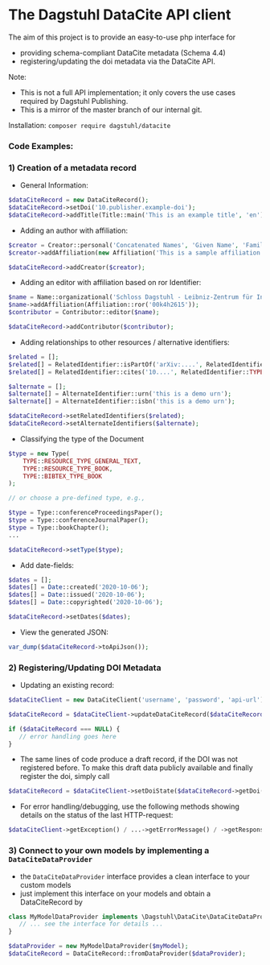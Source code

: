 # The Dagstuhl DataCite API client

The aim of this project is to provide an easy-to-use php interface for 
- providing schema-compliant DataCite metadata (Schema 4.4)
- registering/updating the doi metadata via the DataCite API.

Note:
- This is not a full API implementation; it only covers the use cases required by Dagstuhl Publishing.
- This is a mirror of the master branch of our internal git.

Installation: `composer require dagstuhl/datacite`

### Code Examples:

### 1) Creation of a metadata record 

- General Information:
```php
$dataCiteRecord = new DataCiteRecord();
$dataCiteRecord->setDoi('10.publisher.example-doi');
$dataCiteRecord->addTitle(Title::main('This is an example title', 'en'));
```
- Adding an author with affiliation:
```php
$creator = Creator::personal('Concatenated Names', 'Given Name', 'Family Name');
$creator->addAffiliation(new Affiliation('This is a sample affiliation'));

$dataCiteRecord->addCreator($creator);
```
- Adding an editor with affiliation based on ror Identifier:
```php
$name = Name::organizational('Schloss Dagstuhl - Leibniz-Zentrum für Informatik');
$name->addAffiliation(Affiliation::ror('00k4h2615'));
$contributor = Contributor::editor($name);

$dataCiteRecord->addContributor($contributor);
```
- Adding relationships to other resources / alternative identifiers:
```php
$related = [];
$related[] = RelatedIdentifier::isPartOf('arXiv:....', RelatedIdentifier::TYPE_ARXIV);
$related[] = RelatedIdentifier::cites('10....', RelatedIdentifier::TYPE_DOI);

$alternate = [];
$alternate[] = AlternateIdentifier::urn('this is a demo urn');
$alternate[] = AlternateIdentifier::isbn('this is a demo urn');

$dataCiteRecord->setRelatedIdentifiers($related);
$dataCiteRecord->setAlternateIdentifiers($alternate);
```
- Classifying the type of the Document
```php
$type = new Type(
    TYPE::RESOURCE_TYPE_GENERAL_TEXT,
    TYPE::RESOURCE_TYPE_BOOK,
    TYPE::BIBTEX_TYPE_BOOK
);

// or choose a pre-defined type, e.g.,

$type = Type::conferenceProceedingsPaper();
$type = Type::conferenceJournalPaper();
$type = Type::bookChapter();
...

$dataCiteRecord->setType($type);
```
- Add date-fields:
```php
$dates = [];
$dates[] = Date::created('2020-10-06');
$dates[] = Date::issued('2020-10-06');
$dates[] = Date::copyrighted('2020-10-06');

$dataCiteRecord->setDates($dates);
```
- View the generated JSON:
```php
var_dump($dataCiteRecord->toApiJson());
```
### 2) Registering/Updating DOI Metadata 

- Updating an existing record:
 ```php
$dataCiteClient = new DataCiteClient('username', 'password', 'api-url');

$dataCiteRecord = $dataCiteClient->updateDataCiteRecord($dataCiteRecord);

if ($dataCiteRecord === NULL) {
    // error handling goes here
}
```
- The same lines of code produce a draft record, if the DOI was not registered before. To make this draft data publicly available and finally register the doi, simply call 
```php        
$dataCiteRecord = $dataCiteClient->setDoiState($dataCiteRecord->getDoi(), DataCiteClient::STATE_FINDABLE);
```
- For error handling/debugging, use the following methods showing details on the status of the last HTTP-request:
```php
$dataCiteClient->getException() / ...->getErrorMessage() / ->getResponse() / ->getStatus() 
```        
        
### 3) Connect to your own models by implementing a `DataCiteDataProvider`

- the `DataCiteDataProvider` interface provides a clean interface to your custom models
- just implement this interface on your models and obtain a DataCiteRecord by 
```php
class MyModelDataProvider implements \Dagstuhl\DataCite\DataCiteDataProvider {
   // ... see the interface for details ... 
}

$dataProvider = new MyModelDataProvider($myModel);     
$dataCiteRecord = DataCiteRecord::fromDataProvider($dataProvider);
```

        